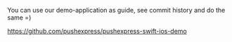 You can use our demo-application as guide, see commit history and do the same =)

https://github.com/pushexpress/pushexpress-swift-ios-demo
